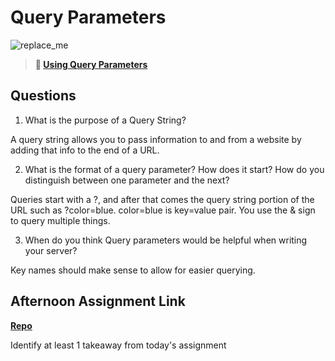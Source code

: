 # Query Parameters

![replace_me](https://codeworks.blob.core.windows.net/public/assets/img/illustrations/placeholder.svg)

> **📖 [Using Query Parameters](https://codeworksacademy.com/fs-student-guide/resources/wk5/01-Query-Parameters)**

## Questions

1. What is the purpose of a Query String?

A query string allows you to pass information to and from a website by adding that info to the end of a URL.

2. What is the format of a query parameter? How does it start? How do you distinguish between one parameter and the next?

Queries start with a ?, and after that comes the query string portion of the URL such as ?color=blue. color=blue is key=value pair. You use the & sign to query multiple things. 

3. When do you think Query parameters would be helpful when writing your server?

Key names should make sense to allow for easier querying.

## Afternoon Assignment Link

**[Repo](https://github.com/tylertruman/burgershack)**

Identify at least 1 takeaway from today's assignment
